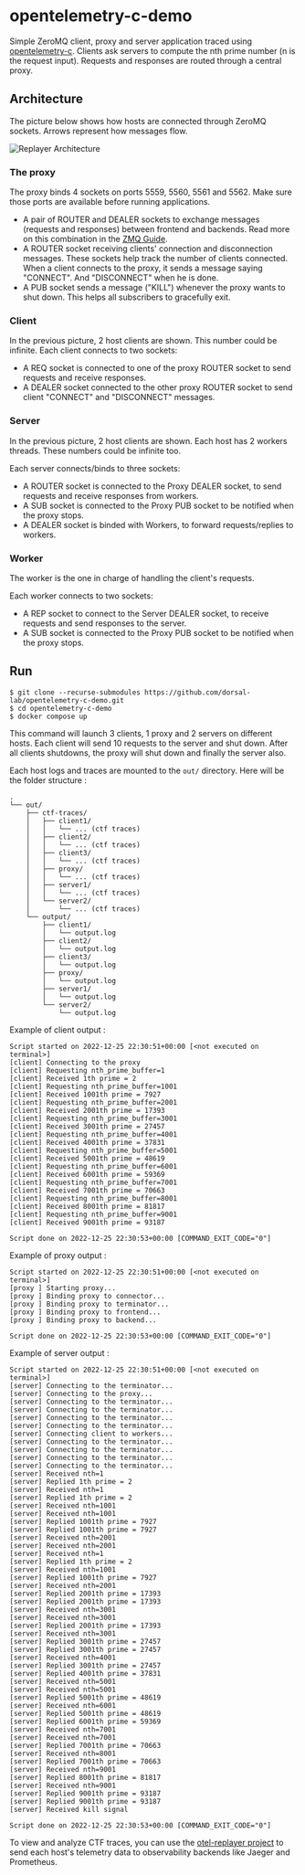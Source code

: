 # opentelemetry-c-demo

Simple ZeroMQ client, proxy and server application traced using [opentelemetry-c](https://github.com/dorsal-lab/opentelemetry-c). Clients ask servers to compute the nth prime number (n is the request input). Requests and responses are routed through a central proxy.

## Architecture

The picture below shows how hosts are connected through ZeroMQ sockets. Arrows represent how messages flow.

![Replayer Architecture](architecture.png)

### The proxy

The proxy binds 4 sockets on ports 5559, 5560, 5561 and 5562. Make sure those ports are available before running applications.

- A pair of ROUTER and DEALER sockets to exchange messages (requests and responses) between frontend and backends. Read more on this combination in the [ZMQ Guide](https://zguide.zeromq.org/docs/chapter2/#Shared-Queue-DEALER-and-ROUTER-sockets).
- A ROUTER socket receiving clients' connection and disconnection messages. These sockets help track the number of clients connected. When a client connects to the proxy, it sends a message saying "CONNECT". And "DISCONNECT" when he is done.
- A PUB socket sends a message ("KILL") whenever the proxy wants to shut down. This helps all subscribers to gracefully exit.

### Client

In the previous picture, 2 host clients are shown. This number could be infinite. Each client connects to two sockets:

- A REQ socket is connected to one of the proxy ROUTER socket to send requests and receive responses.
- A DEALER socket connected to the other proxy ROUTER socket to send client "CONNECT" and "DISCONNECT" messages.

### Server

In the previous picture, 2 host clients are shown. Each host has 2 workers threads. These numbers could be infinite too.

Each server connects/binds to three sockets:

- A ROUTER socket is connected to the Proxy DEALER socket, to send requests and receive responses from workers.
- A SUB socket is connected to the Proxy PUB socket to be notified when the proxy stops.
- A DEALER socket is binded with Workers, to forward requests/replies to workers.

### Worker

The worker is the one in charge of handling the client's requests.

Each worker connects to two sockets:

- A REP socket to connect to the Server DEALER socket, to receive requests and send responses to the server.
- A SUB socket is connected to the Proxy PUB socket to be notified when the proxy stops.

## Run

```console
$ git clone --recurse-submodules https://github.com/dorsal-lab/opentelemetry-c-demo.git
$ cd opentelemetry-c-demo
$ docker compose up
```

This command will launch 3 clients, 1 proxy and 2 servers on different hosts. Each client will send 10 requests to the server and shut down. After all clients shutdowns, the proxy will shut down and finally the server also.

Each host logs and traces are mounted to the `out/` directory. Here will be the folder structure :

```plaintext
.
└── out/
    ├── ctf-traces/
    │   ├── client1/
    │   │   └── ... (ctf traces)
    │   ├── client2/
    │   │   └── ... (ctf traces)
    │   ├── client3/
    │   │   └── ... (ctf traces)
    │   ├── proxy/
    │   │   └── ... (ctf traces)
    │   ├── server1/
    │   │   └── ... (ctf traces)
    │   └── server2/
    │       └── ... (ctf traces)
    └── output/
        ├── client1/
        │   └── output.log
        ├── client2/
        │   └── output.log
        ├── client3/
        │   └── output.log
        ├── proxy/
        │   └── output.log
        ├── server1/
        │   └── output.log
        └── server2/
            └── output.log
```

Example of client output :

```plaintext
Script started on 2022-12-25 22:30:51+00:00 [<not executed on terminal>]
[client] Connecting to the proxy
[client] Requesting nth_prime_buffer=1
[client] Received 1th prime = 2
[client] Requesting nth_prime_buffer=1001
[client] Received 1001th prime = 7927
[client] Requesting nth_prime_buffer=2001
[client] Received 2001th prime = 17393
[client] Requesting nth_prime_buffer=3001
[client] Received 3001th prime = 27457
[client] Requesting nth_prime_buffer=4001
[client] Received 4001th prime = 37831
[client] Requesting nth_prime_buffer=5001
[client] Received 5001th prime = 48619
[client] Requesting nth_prime_buffer=6001
[client] Received 6001th prime = 59369
[client] Requesting nth_prime_buffer=7001
[client] Received 7001th prime = 70663
[client] Requesting nth_prime_buffer=8001
[client] Received 8001th prime = 81817
[client] Requesting nth_prime_buffer=9001
[client] Received 9001th prime = 93187

Script done on 2022-12-25 22:30:53+00:00 [COMMAND_EXIT_CODE="0"]
```

Example of proxy output :

```plaintext
Script started on 2022-12-25 22:30:51+00:00 [<not executed on terminal>]
[proxy ] Starting proxy...
[proxy ] Binding proxy to connector...
[proxy ] Binding proxy to terminator...
[proxy ] Binding proxy to frontend...
[proxy ] Binding proxy to backend...

Script done on 2022-12-25 22:30:53+00:00 [COMMAND_EXIT_CODE="0"]
```

Example of server output :

```plaintext
Script started on 2022-12-25 22:30:51+00:00 [<not executed on terminal>]
[server] Connecting to the terminator...
[server] Connecting to the proxy...
[server] Connecting to the terminator...
[server] Connecting to the terminator...
[server] Connecting to the terminator...
[server] Connecting to the terminator...
[server] Connecting client to workers...
[server] Connecting to the terminator...
[server] Connecting to the terminator...
[server] Connecting to the terminator...
[server] Connecting to the terminator...
[server] Received nth=1
[server] Replied 1th prime = 2
[server] Received nth=1
[server] Replied 1th prime = 2
[server] Received nth=1001
[server] Received nth=1001
[server] Replied 1001th prime = 7927
[server] Replied 1001th prime = 7927
[server] Received nth=2001
[server] Received nth=2001
[server] Received nth=1
[server] Replied 1th prime = 2
[server] Received nth=1001
[server] Replied 1001th prime = 7927
[server] Received nth=2001
[server] Replied 2001th prime = 17393
[server] Replied 2001th prime = 17393
[server] Received nth=3001
[server] Received nth=3001
[server] Replied 2001th prime = 17393
[server] Received nth=3001
[server] Replied 3001th prime = 27457
[server] Replied 3001th prime = 27457
[server] Received nth=4001
[server] Replied 3001th prime = 27457
[server] Replied 4001th prime = 37831
[server] Received nth=5001
[server] Received nth=5001
[server] Replied 5001th prime = 48619
[server] Received nth=6001
[server] Replied 5001th prime = 48619
[server] Replied 6001th prime = 59369
[server] Received nth=7001
[server] Received nth=7001
[server] Replied 7001th prime = 70663
[server] Received nth=8001
[server] Replied 7001th prime = 70663
[server] Received nth=9001
[server] Replied 8001th prime = 81817
[server] Received nth=9001
[server] Replied 9001th prime = 93187
[server] Replied 9001th prime = 93187
[server] Received kill signal

Script done on 2022-12-25 22:30:53+00:00 [COMMAND_EXIT_CODE="0"]
```

To view and analyze CTF traces, you can use the [otel-replayer project](https://github.com/dorsal-lab/otel-replayer) to send each host's telemetry data to observability backends like Jaeger and Prometheus.
